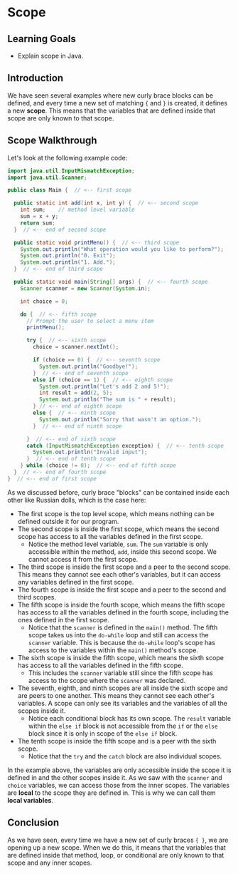 # Scope

## Learning Goals

- Explain scope in Java.

## Introduction

We have seen several examples where new curly brace blocks can be defined, and
every time a new set of matching `{` and `}` is created, it defines a new
**scope**. This means that the variables that are defined inside that scope are
only known to that scope.

## Scope Walkthrough

Let's look at the following example code:

```java
import java.util.InputMismatchException;
import java.util.Scanner;

public class Main {  // <-- first scope

  public static int add(int x, int y) {  // <-- second scope
    int sum;    // method level variable
    sum = x + y;
    return sum;
  }  // <-- end of second scope

  public static void printMenu() {  // <-- third scope
    System.out.println("What operation would you like to perform?");
    System.out.println("0. Exit");
    System.out.println("1. Add.");
  }  // <-- end of third scope

  public static void main(String[] args) {  // <-- fourth scope
    Scanner scanner = new Scanner(System.in);

    int choice = 0;

    do {  // <-- fifth scope
      // Prompt the user to select a menu item
      printMenu();

      try {  // <-- sixth scope
        choice = scanner.nextInt();

        if (choice == 0) {  // <-- seventh scope
          System.out.println("Goodbye!");
        }  // <-- end of seventh scope
        else if (choice == 1) {  // <-- eighth scope
          System.out.println("Let's add 2 and 5!");
          int result = add(2, 5);
          System.out.println("The sum is " + result);
        } // <-- end of eighth scope
        else {  // <-- ninth scope
          System.out.println("Sorry that wasn't an option.");
        }  // <-- end of ninth scope

      }  // <-- end of sixth scope
      catch (InputMismatchException exception) {  // <-- tenth scope
        System.out.println("Invalid input");
      }  // <-- end of tenth scope
    } while (choice != 0);  // <-- end of fifth scope
  }  // <-- end of fourth scope
}  // <-- end of first scope
```

As we discussed before, curly brace "blocks" can be contained inside each other
like Russian dolls, which is the case here:

- The first scope is the top level scope, which means nothing can be defined
  outside it for our program.
- The second scope is inside the first scope, which means the second scope has
  access to all the variables defined in the first scope.
  - Notice the method level variable, `sum`. The `sum` variable is only
    accessible within the method, `add`, inside this second scope. We cannot
    access it from the first scope.
- The third scope is inside the first scope and a peer to the second scope. This
  means they cannot see each other's variables, but it can access any variables
  defined in the first scope.
- The fourth scope is inside the first scope and a peer to the second and third
  scopes.
- The fifth scope is inside the fourth scope, which means the fifth scope has
  access to all the variables defined in the fourth scope, including the ones
  defined in the first scope.
  - Notice that the `scanner` is defined in the `main()` method. The fifth scope
    takes us into the `do-while` loop and still can access the `scanner`
    variable. This is because the `do-while` loop's scope has access to the
    variables within the `main()` method's scope.
- The sixth scope is inside the fifth scope, which means the sixth scope has
  access to all the variables defined in the fifth scope.
  - This includes the `scanner` variable still since the fifth scope has access
    to the scope where the `scanner` was declared.
- The seventh, eighth, and ninth scopes are all inside the sixth scope and are
  peers to one another. This means they cannot see each other's variables. A
  scope can only see its variables and the variables of all the scopes inside
  it.
  - Notice each conditional block has its own scope. The `result` variable
    within the `else if` block is not accessible from the `if` or the `else`
    block since it is only in scope of the `else if` block.
- The tenth scope is inside the fifth scope and is a peer with the sixth scope.
  - Notice that the `try` and the `catch` block are also individual scopes.

In the example above, the variables are only accessible inside the scope it is
defined in and the other scopes inside it. As we saw with the `scanner` and
`choice` variables, we can access those from the inner scopes. The variables are
**local** to the scope they are defined in. This is why we can call them **local
variables**.

## Conclusion

As we have seen, every time we have a new set of curly braces `{ }`, we are
opening up a new scope. When we do this, it means that the variables that are
defined inside that method, loop, or conditional are only known to that scope
and any inner scopes.
